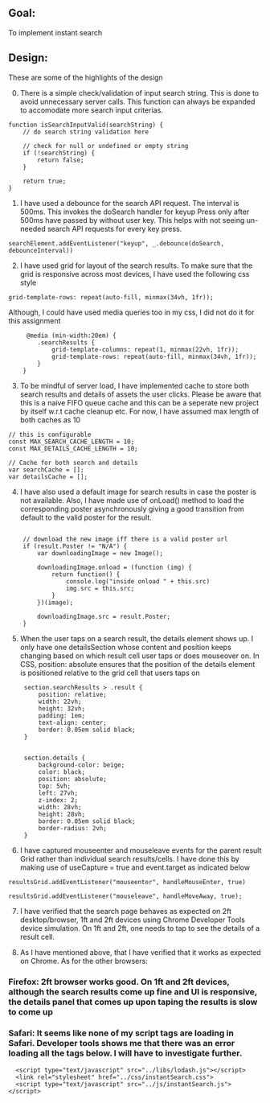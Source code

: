 ## Goal: 

To implement instant search

## Design:

These are some of the highlights of the design

0. There is a simple check/validation of input search string. This is done to avoid unnecessary server calls. This function can always be expanded to accomodate more search input criterias.

```
function isSearchInputValid(searchString) {
    // do search string validation here
   
    // check for null or undefined or empty string
    if (!searchString) {
        return false;
    }

    return true;
}
```

1. I have used a debounce for the search API request. The interval is 500ms. This invokes the
doSearch handler for keyup Press only after 500ms have passed by without user key. This helps with not seeing un-needed search API requests for every key press.

```
searchElement.addEventListener("keyup", _.debounce(doSearch, debounceInterval))

```

2. I have used grid for layout of the search results. To make sure that the grid is responsive across most devices, I have used the following css style

```grid-template-columns: repeat(auto-fill, minmax(22vh, 1fr));
grid-template-rows: repeat(auto-fill, minmax(34vh, 1fr));
```

Although, I could have used media queries too in my css, I did not do it for this assignment

```* for mobile  */
     @media (min-width:20em) {
        .searchResults {
            grid-template-columns: repeat(1, minmax(22vh, 1fr));
            grid-template-rows: repeat(auto-fill, minmax(34vh, 1fr));
        }
    }
```

3. To be mindful of server load, I have implemented cache to store both search results and details of assets the user clicks. Please be aware that this is a naive FIFO queue cache and this can be a seperate new project by itself w.r.t cache cleanup etc. For now, I have assumed max length of both caches as 10

```// max length of search and details cache
// this is configurable
const MAX_SEARCH_CACHE_LENGTH = 10;
const MAX_DETAILS_CACHE_LENGTH = 10;

// Cache for both search and details
var searchCache = [];
var detailsCache = [];
```

4. I have also used a default image for search results in case the poster is not available. Also, I have made use of onLoad() method to load the corresponding poster asynchronously giving a good transition from default to the valid poster for the result.

```image.src = defaultPoster;

    // download the new image iff there is a valid poster url
    if (result.Poster != "N/A") {
        var downloadingImage = new Image();

        downloadingImage.onload = (function (img) {
            return function() {
                console.log("inside onload " + this.src)
                img.src = this.src;
            }
        })(image);

        downloadingImage.src = result.Poster;
    }
```

5. When the user taps on a search result, the details element shows up. 
   I only have one detailsSection whose content and position keeps changing based on
   which result cell user taps or does mouseover on.
   In CSS, position: absolute ensures that the position of the details element is positioned 
   relative to the grid cell that users taps on
   
   ```
    section.searchResults > .result {
        position: relative;
        width: 22vh;
        height: 32vh;
        padding: 1em;
        text-align: center;
        border: 0.05em solid black;
    }


    section.details {
        background-color: beige;
        color: black;
        position: absolute;
        top: 5vh;
        left: 27vh;
        z-index: 2;
        width: 28vh;
        height: 28vh;
        border: 0.05em solid black;
        border-radius: 2vh;
    }
    ```
6. I have captured mouseenter and mouseleave events for the parent result Grid rather than individual search results/cells. I have done this by making use of useCapture = true and event.target as indicated below

```
resultsGrid.addEventListener("mouseenter", handleMouseEnter, true)

resultsGrid.addEventListener("mouseleave", handleMoveAway, true);
```

7. I have verified that the search page behaves as expected on 2ft desktop/browser, 1ft and 2ft devices using Chrome Developer Tools device simulation. On 1ft and 2ft, one needs to tap to see the details of a result cell.

8. As I have mentioned above, that I have verified that it works as expected on Chrome. As for the other browsers:

### Firefox: 2ft browser works good. On 1ft and 2ft devices, although the search results come up fine and UI is responsive, the details panel that comes up upon taping the results is slow to come up

### Safari: It seems like none of my script tags are loading in Safari. Developer tools shows me that there was an error loading all the  tags below. I will have to investigate further.

```
  <script type="text/javascript" src="../libs/lodash.js"></script>
  <link rel="stylesheet" href="../css/instantSearch.css">
  <script type="text/javascript" src="../js/instantSearch.js"></script>
  ```
